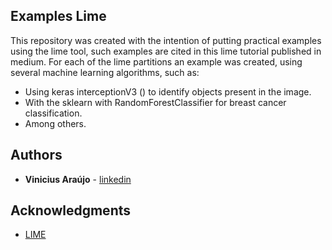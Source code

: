 
## Examples Lime

This repository was created with the intention of putting practical examples using the lime tool, such examples are cited in this lime tutorial published in medium. For each of the lime partitions an example was created, using several machine learning algorithms, such as:
+ Using keras interceptionV3 () to identify objects present in the image.
+ With the sklearn with RandomForestClassifier for breast cancer classification.
+ Among others.


## Authors

* **Vinicius Araújo**  - [linkedin](https://www.linkedin.com/in/viniciusbrandaoo/)




## Acknowledgments

*  [LIME](https://github.com/marcotcr/lime)



